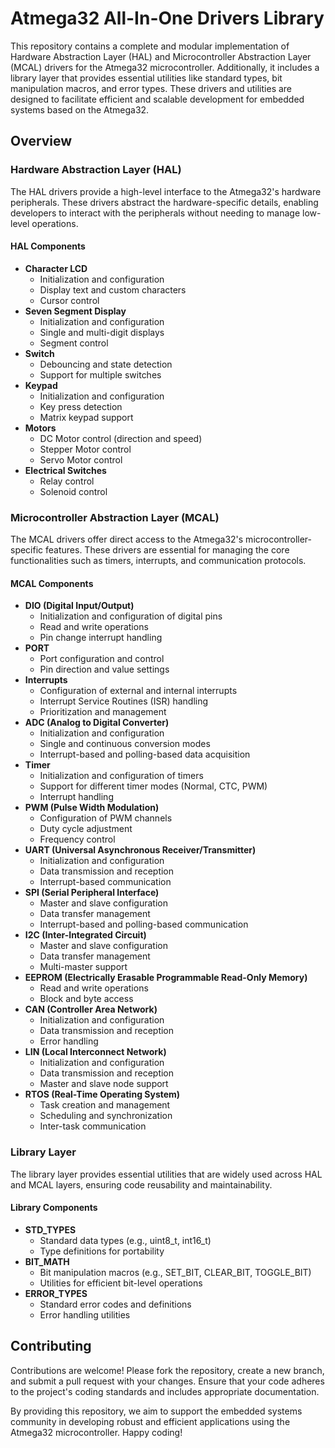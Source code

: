# Atmega32 All-In-One Drivers Library

This repository contains a complete and modular implementation of Hardware Abstraction Layer (HAL) and Microcontroller Abstraction Layer (MCAL) drivers for the Atmega32 microcontroller. Additionally, it includes a library layer that provides essential utilities like standard types, bit manipulation macros, and error types. These drivers and utilities are designed to facilitate efficient and scalable development for embedded systems based on the Atmega32.

## Overview

### Hardware Abstraction Layer (HAL)
The HAL drivers provide a high-level interface to the Atmega32's hardware peripherals. These drivers abstract the hardware-specific details, enabling developers to interact with the peripherals without needing to manage low-level operations.

#### HAL Components
- **Character LCD**
  - Initialization and configuration
  - Display text and custom characters
  - Cursor control
- **Seven Segment Display**
  - Initialization and configuration
  - Single and multi-digit displays
  - Segment control
- **Switch**
  - Debouncing and state detection
  - Support for multiple switches
- **Keypad**
  - Initialization and configuration
  - Key press detection
  - Matrix keypad support
- **Motors**
  - DC Motor control (direction and speed)
  - Stepper Motor control
  - Servo Motor control
- **Electrical Switches**
  - Relay control
  - Solenoid control

### Microcontroller Abstraction Layer (MCAL)
The MCAL drivers offer direct access to the Atmega32's microcontroller-specific features. These drivers are essential for managing the core functionalities such as timers, interrupts, and communication protocols.

#### MCAL Components
- **DIO (Digital Input/Output)**
  - Initialization and configuration of digital pins
  - Read and write operations
  - Pin change interrupt handling
- **PORT**
  - Port configuration and control
  - Pin direction and value settings
- **Interrupts**
  - Configuration of external and internal interrupts
  - Interrupt Service Routines (ISR) handling
  - Prioritization and management
- **ADC (Analog to Digital Converter)**
  - Initialization and configuration
  - Single and continuous conversion modes
  - Interrupt-based and polling-based data acquisition
- **Timer**
  - Initialization and configuration of timers
  - Support for different timer modes (Normal, CTC, PWM)
  - Interrupt handling
- **PWM (Pulse Width Modulation)**
  - Configuration of PWM channels
  - Duty cycle adjustment
  - Frequency control
- **UART (Universal Asynchronous Receiver/Transmitter)**
  - Initialization and configuration
  - Data transmission and reception
  - Interrupt-based communication
- **SPI (Serial Peripheral Interface)**
  - Master and slave configuration
  - Data transfer management
  - Interrupt-based and polling-based communication
- **I2C (Inter-Integrated Circuit)**
  - Master and slave configuration
  - Data transfer management
  - Multi-master support
- **EEPROM (Electrically Erasable Programmable Read-Only Memory)**
  - Read and write operations
  - Block and byte access
- **CAN (Controller Area Network)**
  - Initialization and configuration
  - Data transmission and reception
  - Error handling
- **LIN (Local Interconnect Network)**
  - Initialization and configuration
  - Data transmission and reception
  - Master and slave node support
- **RTOS (Real-Time Operating System)**
  - Task creation and management
  - Scheduling and synchronization
  - Inter-task communication

### Library Layer
The library layer provides essential utilities that are widely used across HAL and MCAL layers, ensuring code reusability and maintainability.

#### Library Components
- **STD_TYPES**
  - Standard data types (e.g., uint8_t, int16_t)
  - Type definitions for portability
- **BIT_MATH**
  - Bit manipulation macros (e.g., SET_BIT, CLEAR_BIT, TOGGLE_BIT)
  - Utilities for efficient bit-level operations
- **ERROR_TYPES**
  - Standard error codes and definitions
  - Error handling utilities


## Contributing
Contributions are welcome! Please fork the repository, create a new branch, and submit a pull request with your changes. Ensure that your code adheres to the project's coding standards and includes appropriate documentation.


By providing this repository, we aim to support the embedded systems community in developing robust and efficient applications using the Atmega32 microcontroller. Happy coding!
